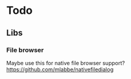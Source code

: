 # Todo

## Libs

### File browser
Maybe use this for native file browser support?
https://github.com/mlabbe/nativefiledialog

